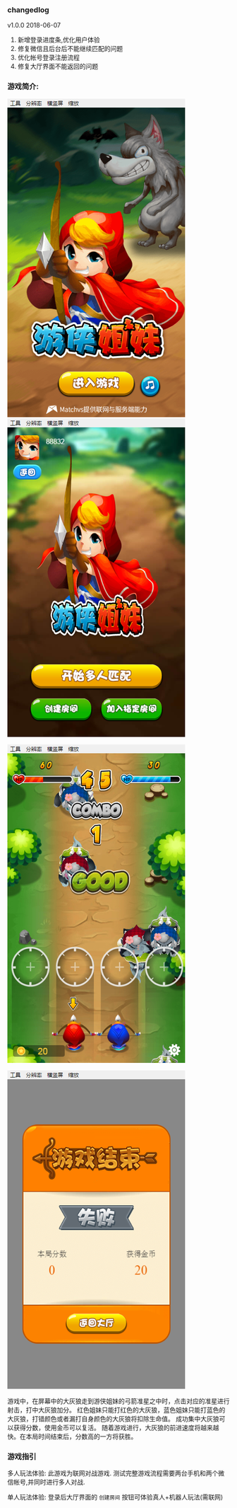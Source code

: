 ### changedlog
  v1.0.0 2018-06-07
1.  新增登录进度条,优化用户体验
2.  修复微信且后台后不能继续匹配的问题
3.  优化帐号登录注册流程
4.  修复大厅界面不能返回的问题 

### 游戏简介:
![shotscreen-1](shotscreen-1.png)
![shotscreen0](shotscreen0.png)

![shotscreen](shotscreen.png)

![shotscreen1](shotscreen1.png)





游戏中，在屏幕中的大灰狼走到游侠姐妹的弓箭准星之中时，点击对应的准星进行射击，打中大灰狼加分。
红色姐妹只能打红色的大灰狼，蓝色姐妹只能打蓝色的大灰狼，打错颜色或者漏打自身颜色的大灰狼将扣除生命值。
成功集中大灰狼可以获得分数，使用金币可以复活。
随着游戏进行，大灰狼的前进速度将越来越快。在本局时间结束后，分数高的一方将获胜。

###  游戏指引


多人玩法体验: 此游戏为联网对战游戏. 测试完整游戏流程需要两台手机和两个微信帐号,并同时进行多人对战.

单人玩法体验: 登录后大厅界面的 `创建房间` 按钮可体验真人+机器人玩法(需联网)